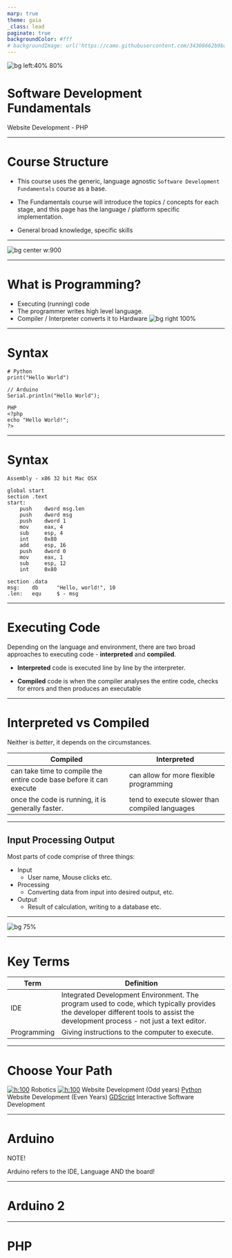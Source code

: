 ```yaml
---
marp: true
theme: gaia
_class: lead
paginate: true
backgroundColor: #fff
# backgroundImage: url('https://camo.githubusercontent.com/34308662b9bab4db034673cec18b6ca3893069700cf7f135b06f60c4246f645b/68747470733a2f2f79686174742d6d6172702d636c692d6578616d706c652e6e65746c6966792e636f6d2f6173736574732f6772616469656e742e6a7067')
---
```


![bg left:40% 80%](https://www.php.net/images/logos/new-php-logo.svg)

# **Software Development Fundamentals**

Website Development - PHP

---

# Course Structure

- This course uses the generic, language agnostic ```Software Development Fundamentals``` course as a base. 


- The Fundamentals course will introduce the topics / concepts for each stage, and this page has the language / platform specific implementation.

- General broad knowledge, specific skills

---

![bg center w:900](./images/GeneralProgrammingSkills.png)

---

# What is Programming?

- Executing (running) code
- The programmer writes high level language.
- Compiler / Interpreter converts it to Hardware
![bg right 100%](https://s3.us-west-2.amazonaws.com/secure.notion-static.com/8e821c51-d615-412e-8580-08fc5c123c16/DE3905E0-7D18-4473-98B8-1E60725FF556.png?X-Amz-Algorithm=AWS4-HMAC-SHA256&X-Amz-Content-Sha256=UNSIGNED-PAYLOAD&X-Amz-Credential=AKIAT73L2G45EIPT3X45%2F20221103%2Fus-west-2%2Fs3%2Faws4_request&X-Amz-Date=20221103T033634Z&X-Amz-Expires=86400&X-Amz-Signature=607f146026e88808abef7b922e05a9de87ae995e3b2ca14248f7f9ae2883a95a&X-Amz-SignedHeaders=host&response-content-disposition=filename%3D%22DE3905E0-7D18-4473-98B8-1E60725FF556.png%22&x-id=GetObject)

---
# Syntax
```
# Python
print("Hello World")
```

```
// Arduino
Serial.println("Hello World");
```

```
PHP
<?php
echo "Hello World!";
?>
```
---
# Syntax
```
Assembly - x86 32 bit Mac OSX

global start
section .text
start:
    push    dword msg.len
    push    dword msg
    push    dword 1
    mov     eax, 4
    sub     esp, 4
    int     0x80
    add     esp, 16
    push    dword 0
    mov     eax, 1
    sub     esp, 12
    int     0x80

section .data
msg:    db      "Hello, world!", 10
.len:   equ     $ - msg
```
--- 
# Executing Code

Depending on the language and environment, there are two broad approaches to executing code - **interpreted** and **compiled**.

- **Interpreted** code is executed line by line by the interpreter.

- **Compiled** code is when the compiler analyses the entire code, checks for errors and then produces an executable

--- 
# Interpreted vs Compiled

Neither is *better*, it depends on the circumstances. 

|Compiled | Interpreted|
|---|---|
|can take time to compile the entire code base before it can execute| can allow for more flexible programming|
|once the code is running, it is generally faster.|tend to execute slower than compiled languages|

---
## Input Processing Output

Most parts of code comprise of three things:
- Input
    - User name, Mouse clicks etc.
- Processing
    - Converting data from input into desired output, etc.
- Output
    - Result of calculation, writing to a database etc.
---

![bg 75%](https://s3.us-west-2.amazonaws.com/secure.notion-static.com/2194f8be-cb46-4b16-b8a8-39b1b941c545/6F444F51-80BC-4F3E-BFE8-E1869D084D5D.jpeg?X-Amz-Algorithm=AWS4-HMAC-SHA256&X-Amz-Content-Sha256=UNSIGNED-PAYLOAD&X-Amz-Credential=AKIAT73L2G45EIPT3X45%2F20221103%2Fus-west-2%2Fs3%2Faws4_request&X-Amz-Date=20221103T035854Z&X-Amz-Expires=86400&X-Amz-Signature=07846c74cc01c764de14183a408c83e16205e8f077520aa698d8fc2173d449bd&X-Amz-SignedHeaders=host&response-content-disposition=filename%3D%226F444F51-80BC-4F3E-BFE8-E1869D084D5D.jpeg%22&x-id=GetObject)

---
# Key Terms

|Term|Definition|
|--|--|
|IDE|Integrated Development Environment. The program used to code, which typically provides the developer different tools to assist the development process - not just a text editor.|
|Programming|Giving instructions to the computer to execute.|

---
# Choose Your Path

[![h:100](./images/logoArduino.png)](#13) Robotics 
[![h:100](./images/logoPHP.png)](#14) Website Development (Odd years)
[Python](#13) Website Development (Even Years)
[GDScript](#13) Interactive Software Development 



---
# Arduino

NOTE!

Arduino refers to the IDE, Language AND the board!

---
# Arduino 2

---

# PHP